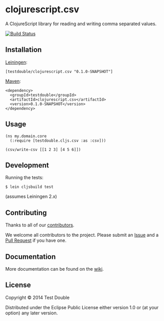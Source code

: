 # clojurescript.csv

A ClojureScript library for reading and writing comma separated values.

[![Build Status](https://travis-ci.org/testdouble/clojurescript.csv.png?branch=master)](https://travis-ci.org/testdouble/clojurescript.csv)

## Installation

[Leiningen](https://github.com/technomancy/leiningen/):

```
[testdouble/clojurescript.csv "0.1.0-SNAPSHOT"]
```

[Maven](http://maven.apache.org/):

```
<dependency>
  <groupId>testdouble</groupId>
  <artifactId>clojurescript.csv</artifactId>
  <version>0.1.0-SNAPSHOT</version>
</dependency>
```

## Usage

```
(ns my.domain.core
  (:require [testdouble.cljs.csv :as :csv]))

(csv/write-csv [[1 2 3] [4 5 6]])
```

## Development

Running the tests:

```
$ lein cljsbuild test
```

(assumes Leiningen 2.x)

## Contributing

Thanks to all of our [contributors](https://github.com/testdouble/clojurescript.csv/graphs/contributors).

We welcome all contributors to the project. Please submit an [Issue](https://github.com/testdouble/clojurescript.csv/issues)
and a
[Pull Request](https://github.com/testdouble/clojurescript.csv/pulls)
if you have one.

## Documentation

More documentation can be found on the [wiki](https://github.com/testdouble/clojurescript.csv/wiki).

## License

Copyright © 2014 Test Double

Distributed under the Eclipse Public License either version 1.0 or (at
your option) any later version.
